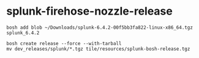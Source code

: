 # splunk-firehose-nozzle-release

```
bosh add blob ~/Downloads/splunk-6.4.2-00f5bb3fa822-linux-x86_64.tgz splunk_6.4.2
```

```
bosh create release --force --with-tarball
mv dev_releases/splunk/*.tgz tile/resources/splunk-bosh-release.tgz
```
